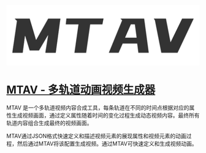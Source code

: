 
![MTAV logo](img/mtav-black.png)

# [MTAV - 多轨道动画视频生成器](https://github.com/sailaway/mtav)

MTAV 是一个多轨道视频内容合成工具，每条轨道在不同的时间点根据对应的属性生成视频画面，通过定义属性随着时间的变化过程生成动态视频内容。最终所有轨道内容组合生成最终的视频画面。

MTAV通过JSON格式快速定义和描述视频元素的展现属性和视频元素的动画过程，然后通过MTAV将该配置生成视频。通过MTAV可快速定义和生成视频动画。



